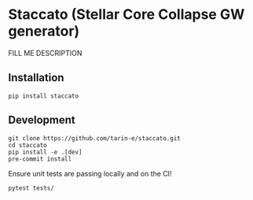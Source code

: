 # Staccato (Stellar Core Collapse GW generator)

FILL ME DESCRIPTION


## Installation

```
pip install staccato
```

## Development

```
git clone https://github.com/tarin-e/staccato.git
cd staccato
pip install -e .[dev]
pre-commit install
```

Ensure unit tests are passing locally and on the CI! 
```
pytest tests/
```